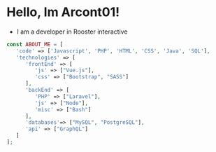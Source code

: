 # Hello, Im Arcont01!

- I am a developer in Rooster interactive

```php
const ABOUT_ME = [
   'code' => ['Javascript', 'PHP', 'HTML', 'CSS', 'Java', 'SQL'],
   'technologies' => [
      'frontEnd' => [
         'js' => ["Vue.js"],
         'css' => ["Bootstrap", "SASS"]
      ],
      'backEnd' => [
         'PHP' => ["Laravel"],
         'js' => ["Node"],
         'misc' => ["Bash"]
      ],
      'databases'=> ["MySQL", "PostgreSQL"],
      'api' => ["GraphQL"]
   ]
];
```